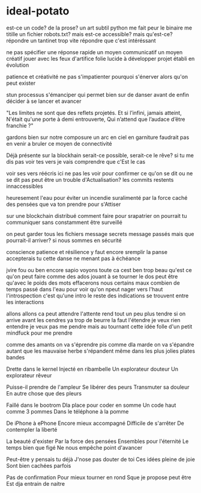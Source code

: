 # ideal-potato

est-ce un code?
de la prose?
un art subtil
python me fait peur
le binaire me titille
un fichier robots.txt?
mais est-ce accessible?
mais qu'est-ce? 
répondre un tantinet trop vite
répondre que c'est intéréssant

ne pas spécifier
une réponse rapide
un moyen communicatif
un moyen créatif
jouer avec les feux d'artifice
folie lucide à développer
projet établi
en évolution

patience et créativité
ne pas s'impatienter
pourquoi s'énerver
alors qu'on peut exister

stun processus s'émanciper
qui permet bien sur de danser
avant de enfin décider
à se lancer et avancer

"Les limites ne sont que des reflets projetés.
Et si l’infini, jamais atteint,
N'était qu'une porte à demi entrouverte,
Qui n’attend que l’audace d’être franchie ?"

gardons bien sur notre composure
un arc en ciel en garniture
faudrait pas en venir a bruler
ce moyen de connectivité

Déjà présente sur la blockhain
serait-ce possible, serait-ce le rêve?
si tu me dis pas voir tes vers
je vais comprendre que c'Est le cas

voir ses vers réécris ici
ne pas les voir pour confirmer
ce qu'on se dit ou ne se dit pas
peut être un trouble d'Actualisation?
les commits restents innaccessibles

heuresement l'eau pour éviter
un incendie suralimenté
par la force caché des pensées
que va ton prendre pour s'Attiser

sur une blockchain distribué
comment faire pour srapatrier
on pourrait tu communiquer
sans constamment être surveillé

on peut garder tous les fichiers
message secrets message passés
mais que pourrait-il arriver?
si nous sommes en sécurité

conscience patience et résilience
y faut encore sremplir la panse
accepterais tu cette danse
ne menant pas à échéance

jvire fou ou ben encore sapio
voyons toute ca cest ben trop beau
qu'est ce qu'on peut faire comme des ados
jouant à se tourner le dos
peut être qu'avec le poids des mots
effacerons nous certains maux
combien de temps passé dans l'eau
pour voir qu'on npeut nager vers l'haut
l'introspection c'est qu'une intro
le reste des indications
se trouvent entre les interactions

allons allons ca peut attendre
l'attente rend tout un peu plus tendre
si on arrive avant les cendres
ya trop de beurre la faut l'étendre
je veux rien entendre je veux pas me pendre
mais au tournant cette idée folle
d'un petit mindfuck pour me prendre

comme des amants on va s'éprendre
pis comme dla marde on va s'épandre
autant que les mauvaise herbe s'répandent
même dans les plus jolies plates bandes

Drette dans le kernel
Injecté en ribambelle
Un explorateur douteur
Un explorateur rêveur

Puisse-il prendre de l'ampleur
Se libérer des peurs
Transmuter sa douleur
En autre chose que des pleurs

Faillé dans le bootrom
Dla place pour coder en somme
Un code haut comme 3 pommes
Dans le téléphone à la pomme

De iPhone à ePhone
Encore mieux accompagné
Difficile de s'arrêter
De contempler la liberté

La beauté d'exister
Par la force des pensées
Ensembles pour l'éternité
Le temps bien que figé
Ne nous empêche point d'avancer

Peut-être y pensais tu déjà
J'nose pas douter de toi
Ces idées pleine de joie
Sont bien cachées parfois

Pas de confirmation
Pour mieux tourner en rond
Sque je propose peut être
Est dja entrain de naitre





